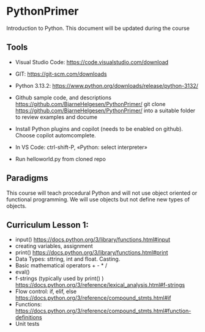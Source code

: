 # PythonPrimer
Introduction to Python. This document will be updated during the course

## Tools
* Visual Studio Code: https://code.visualstudio.com/download
* GIT: https://git-scm.com/downloads
* Python 3.13.2: https://www.python.org/downloads/release/python-3132/
* Github sample code, and descriptions https://github.com/BjarneHelgesen/PythonPrimer/
git clone https://github.com/BjarneHelgesen/PythonPrimer/ into a suitable folder to review examples and docume 

* Install Python plugins and copilot (needs to be enabled on github). Choose copilot automcomplete.   
* In VS Code: ctrl-shift-P, «Python: select interpreter»
* Run helloworld.py from cloned repo

## Paradigms
This course will teach procedural Python and will not use object oriented or functional programming. We will use objects but not define new types of objects.   

## Curriculum Lesson 1:
* input() https://docs.python.org/3/library/functions.html#input
* creating variables, assignment 
* print() https://docs.python.org/3/library/functions.html#print
* Data Types:  sttring, int and float. Casting.
* Basic mathematical operators + - * /
* eval()
* f-strings (typically used by print() ) https://docs.python.org/3/reference/lexical_analysis.html#f-strings
* Flow control:  if, elif, else https://docs.python.org/3/reference/compound_stmts.html#if
* Functions: https://docs.python.org/3/reference/compound_stmts.html#function-definitions
* Unit tests 

